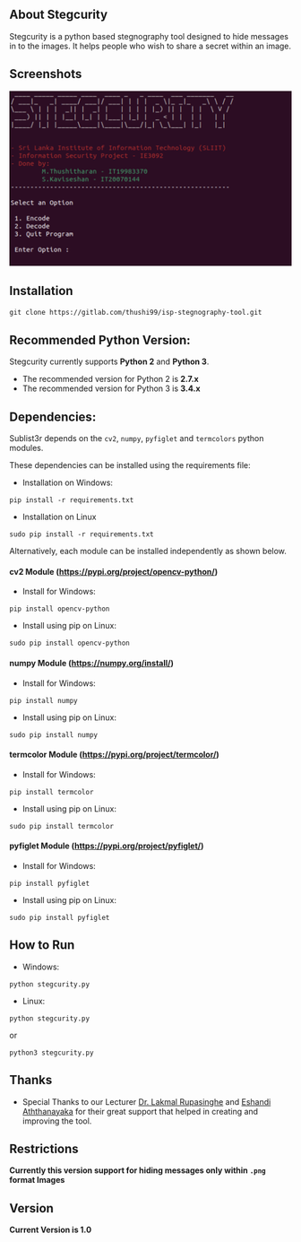 ## About Stegcurity 

Stegcurity is a python based stegnography tool designed to hide messages in to the images. It helps people who wish to share a secret within an image.

## Screenshots

![Sublist3r](Screenshot/interface.png "Sublist3r in action")


## Installation

```
git clone https://gitlab.com/thushi99/isp-stegnography-tool.git
```

## Recommended Python Version:

Stegcurity currently supports **Python 2** and **Python 3**.

* The recommended version for Python 2 is **2.7.x**
* The recommended version for Python 3 is **3.4.x**

## Dependencies:

Sublist3r depends on the `cv2`, `numpy`, `pyfiglet` and `termcolors` python modules.

These dependencies can be installed using the requirements file:

- Installation on Windows:
```
pip install -r requirements.txt
```
- Installation on Linux
```
sudo pip install -r requirements.txt
```

Alternatively, each module can be installed independently as shown below.

#### cv2 Module (https://pypi.org/project/opencv-python/)

- Install for Windows:
```
pip install opencv-python
```

- Install using pip on Linux:
```
sudo pip install opencv-python
```

#### numpy Module (https://numpy.org/install/)

- Install for Windows:
```
pip install numpy
```

- Install using pip on Linux:
```
sudo pip install numpy
```

#### termcolor Module (https://pypi.org/project/termcolor/)

- Install for Windows:
```
pip install termcolor
```

- Install using pip on Linux:
```
sudo pip install termcolor
```

#### pyfiglet Module (https://pypi.org/project/pyfiglet/)

- Install for Windows:
```
pip install pyfiglet
```

- Install using pip on Linux:
```
sudo pip install pyfiglet
```

## How to Run
- Windows:
```
python stegcurity.py
```

- Linux:
```
python stegcurity.py
```
or
```
python3 stegcurity.py
```


## Thanks

* Special Thanks to our Lecturer [Dr. Lakmal Rupasinghe](https://www.sliit.lk/faculty-of-computing/staff/lakmal.r/) and [Eshandi Aththanayaka](https://www.sliit.lk/faculty-of-computing/staff/eshandi.a/) for their great support that helped in creating and improving the tool.

## Restrictions
**Currently this version support for hiding messages only within `.png` format Images**

## Version
**Current Version is 1.0**
